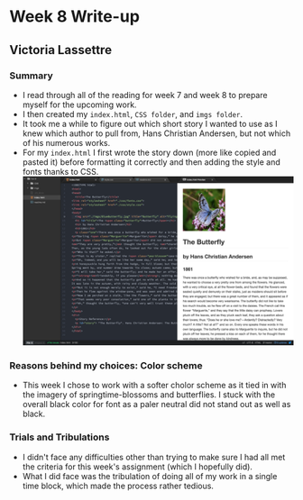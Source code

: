 # Week 8 Write-up
## Victoria Lassettre
### Summary
- I read through all of the reading for week 7 and week 8 to prepare myself for the upcoming work.
- I then created my `index.html`, `CSS folder`, and `imgs folder`.
- It took me a while to figure out which short story I wanted to use as I knew which author to pull from, Hans Christian Andersen, but not which of his numerous works.
- For my `index.html` I first wrote the story down (more like copied and pasted it) before formatting it correctly and then adding the style and fonts thanks to CSS.
![image](imgs/screenshot.png)
### Reasons behind my choices: Color scheme
- This week I chose to work with a softer cholor scheme as it tied in with the imagery of springtime-blossoms and butterflies. I stuck with the overall black color for font as a paler neutral did not stand out as well as black.
### Trials and Tribulations
- I didn't face any difficulties other than trying to make sure I had all met the criteria for this week's assignment (which I hopefully did).
- What I did face was the tribulation of doing all of my work in a single time block, which made the process rather tedious.
